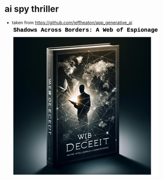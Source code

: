 # ai spy thriller
 - taken from https://github.com/jeffheaton/app_generative_ai
![Spy-Thriller](/spy-thriller.png?raw=true "Spy-Thriller")
